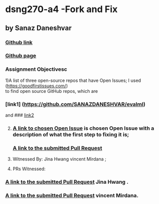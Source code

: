 # dsng270-a4 -Fork and Fix
## by Sanaz Daneshvar
### [Github link](https://sanazdaneshvar.github.io/dgn270-a4)
### [Github page](https://github.com/SANAZDANESHVAR)

   
### Assignment Objectivesc


1)A list of three open-source  repos that have Open Issues;
   I used 
   (https://goodfirstissues.com/)   
   to find open source GitHub repos, which are
   ### [link1] (https://github.com/SANAZDANESHVAR/evalml)
   and 
	### [link2](https://github.com/SANAZDANESHVAR/github-slideshow)

2) 
   ### [A link to chosen Open Issue](https://github.com/firstcontributions) is chosen Open Issue with a description of what the first step to fixing it is;
   ### [A link to the submitted Pull Request](https://github.com/firstcontributions/first-contributions/issues/35228)

3) Witnessed By: 
     Jina Hwang 
     vincent Mirdana ;

4) PRs Witnessed:
  
### [A link to the submitted Pull Request](https://github.com/elrumo/macOS_Big_Sur_icons_replacements/pull/970)  Jina Hwang .   
### [A link to the submitted Pull Request](https://github.com/firstcontributions/first-contributions/pull/35286)  vincent Mirdana.


